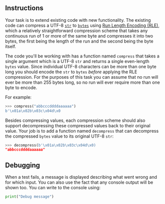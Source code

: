 ## Instructions

Your task is to extend existing code with new functionality. The existing code can compress a UTF-8 [`str`][str] to [`bytes`][bytes] using [Run Length Encoding (RLE)][rle], which a relatively straightforward compression scheme that takes any continuous run of 1 or more of the same byte and compresses it into two bytes, the first being the length of the run and the second being the byte itself.

The code you'll be working with has a function named `compress` that takes a single argument which is a UTF-8 `str` and returns a single even-length `bytes` value. Since individual UTF-8 characters can be more than one byte long you should encode the `str` to `bytes` _before_ applying the RLE compression. For the purposes of this task you can assume that no run will ever be more than 255 bytes long, so no run will ever require more than one byte to encode.

For example:

```python
>>> compress("abbcccddddaaaaaa")
b'\x01a\x02b\x03c\x04d\x0
```

Besides compressing values, each compression scheme should also support decompressing these compressed values back to their original value. Your job is to add a function named `decompress` that can decompress the compressed `bytes` value to its original UTF-8 `str`:

```python
>>> decompress(b'\x01a\x02b\x03c\x04d\x0)
"abbcccddddaaaaaa"
```

## Debugging

When a test fails, a message is displayed describing what went wrong and for which input. You can also use the fact that any console output will be shown too. You can write to the console using:

```python
print("Debug message")
```

[str]: https://docs.python.org/3/library/stdtypes.html#text-sequence-type-str
[bytes]: https://docs.python.org/3/library/stdtypes.html#binary-sequence-types-bytes-bytearray-memoryview
[rle]: https://en.wikipedia.org/wiki/Run-length_encoding
